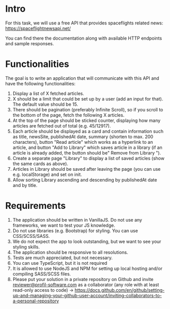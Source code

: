 # Intro

For this task, we will use a free API that provides spaceflights related news: https://spaceflightnewsapi.net/

You can find there the documentation along with available HTTP endpoints and sample responses.

# Functionalities

The goal is to write an application that will communicate with this API and have the following functionalities:

1) Display a list of X fetched articles.
2) X should be a limit that could be set up by a user (add an input for that). The default value should be 15.
3) There should be pagination (preferably Infinite Scroll), so if you scroll to the bottom of the page, fetch the following X articles.
4) At the top of the page should be sticked counter, displaying how many articles are fetched out of total (e.g. 45/12917).
5) Each article should be displayed as a card and contain information such as title, newsSite, publishedAt date, summary (shorten to max. 200 characters), button "Read article" which works as a hyperlink to an article, and button "Add to Library" which saves article in a library (if an article is already added, the button should be" Remove from Library ").
6) Create a separate page "Library" to display a list of saved articles (show the same cards as above).
7) Articles in Library should be saved after leaving the page (you can use e.g. localStorage) and set on init.
8) Allow sorting Library ascending and descending by publishedAt date and by title.

# Requirements

1) The application should be written in VanillaJS. Do not use any frameworks, we want to test your JS knowledge.
2) Do not use libraries (e.g. Bootstrap) for styling. You can use CSS/SCSS/SASS.
3) We do not expect the app to look outstanding, but we want to see your styling skills.
4) The application should be responsive to all resolutions.
5) Tests are much appreciated, but not necessary.
6) You can use TypeScript, but it is not required
7) It is allowed to use NodeJS and NPM for setting up local hosting and/or compiling SASS/SCSS files.
8) Please put your solution in a private repository on Github and invite reviewer@profil-software.com as a collaborator (any role with at least read-only access to code) -> https://docs.github.com/en/github/setting-up-and-managing-your-github-user-account/inviting-collaborators-to-a-personal-repository

